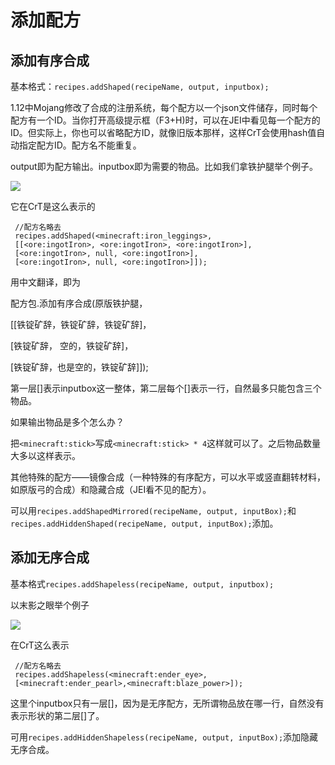 # 添加配方

## **添加有序合成**

基本格式：`recipes.addShaped(recipeName, output, inputbox);`

1.12中Mojang修改了合成的注册系统，每个配方以一个json文件储存，同时每个配方有一个ID。当你打开高级提示框（F3+H\)时，可以在JEI中看见每一个配方的ID。但实际上，你也可以省略配方ID，就像旧版本那样，这样CrT会使用hash值自动指定配方ID。配方名不能重复。

output即为配方输出。inputbox即为需要的物品。比如我们拿铁护腿举个例子。

![](https://i.loli.net/2019/08/11/2cLOkKTdjmiM81w.png)

它在CrT是这么表示的

```text
 //配方名略去
 recipes.addShaped(<minecraft:iron_leggings>,
 [[<ore:ingotIron>, <ore:ingotIron>, <ore:ingotIron>],
 [<ore:ingotIron>, null, <ore:ingotIron>],
 [<ore:ingotIron>, null, <ore:ingotIron>]]);
```

用中文翻译，即为

配方包.添加有序合成\(原版铁护腿，

\[\[铁锭矿辞，铁锭矿辞，铁锭矿辞\]，

\[铁锭矿辞， 空的，铁锭矿辞\]，

\[铁锭矿辞，也是空的，铁锭矿辞\]\]\);

第一层\[\]表示inputbox这一整体，第二层每个\[\]表示一行，自然最多只能包含三个物品。

如果输出物品是多个怎么办？

把`<minecraft:stick>`写成`<minecraft:stick> * 4`这样就可以了。之后物品数量大多以这样表示。

其他特殊的配方——镜像合成（一种特殊的有序配方，可以水平或竖直翻转材料，如原版弓的合成）和隐藏合成（JEI看不见的配方）。

可以用`recipes.addShapedMirrored(recipeName, output, inputBox);`和`recipes.addHiddenShaped(recipeName, output, inputBox);`添加。

## **添加无序合成**

基本格式`recipes.addShapeless(recipeName, output, inputbox);`

以末影之眼举个例子

![](https://i.loli.net/2019/08/11/LlFrkM3RnWSdVCa.png)

在CrT这么表示

```text
 //配方名略去
 recipes.addShapeless(<minecraft:ender_eye>,
 [<minecraft:ender_pearl>,<minecraft:blaze_power>]);
```

这里个inputbox只有一层\[\]，因为是无序配方，无所谓物品放在哪一行，自然没有表示形状的第二层\[\]了。

可用`recipes.addHiddenShapeless(recipeName, output, inputBox);`添加隐藏无序合成。

